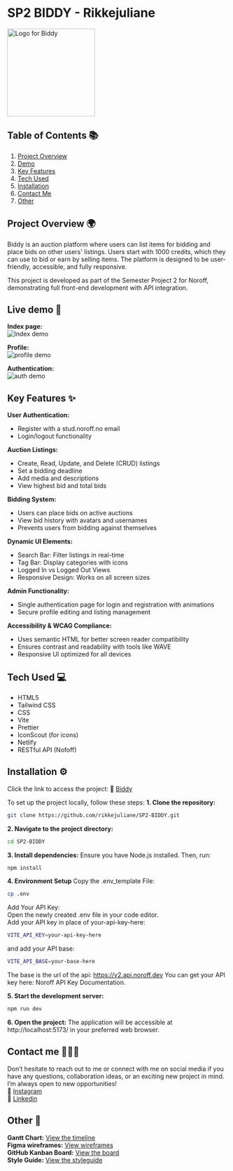 # SP2 BIDDY - Rikkejuliane  
<img src="https://github.com/user-attachments/assets/ce8c56d8-4e2b-49e8-8c0e-43a505886284" alt="Logo for Biddy" width="200px">  


## Table of Contents 📚  
1. [Project Overview](#project-overview-)   
2. [Demo](#demo-)  
3. [Key Features](#key-features-)
4. [Tech Used](#tech-used-) 
5. [Installation](#installation-)  
6. [Contact Me](#contact-me-)
7. [Other](#other-)

## Project Overview 🌍   
Biddy is an auction platform where users can list items for bidding and place bids on other users' listings. Users start with 1000 credits, which they can use to bid or earn by selling items. The platform is designed to be user-friendly, accessible, and fully responsive.  

This project is developed as part of the Semester Project 2 for Noroff, demonstrating full front-end development with API integration.  


## Live demo 🎥    
**Index page:**  
![Index demo](https://github.com/user-attachments/assets/f3addc29-92d8-4d13-aab8-024595e6f74f)  

**Profile:**  
![profile demo](https://github.com/user-attachments/assets/458263c9-61ff-48d5-938b-1a57b46e7293)

**Authentication:**  
![auth demo](https://github.com/user-attachments/assets/d6a9b6b1-ee51-495e-a72d-3af03eab9736) 


## Key Features ✨    
**User Authentication:**  
* Register with a stud.noroff.no email  
* Login/logout functionality  

**Auction Listings:** 
* Create, Read, Update, and Delete (CRUD) listings  
* Set a bidding deadline
* Add media and descriptions  
* View highest bid and total bids 

**Bidding System:**  
* Users can place bids on active auctions
* View bid history with avatars and usernames
* Prevents users from bidding against themselves

**Dynamic UI Elements:**  
* Search Bar: Filter listings in real-time
* Tag Bar: Display categories with icons
* Logged In vs Logged Out Views
* Responsive Design: Works on all screen sizes

**Admin Functionality:**
* Single authentication page for login and registration with animations
* Secure profile editing and listing management

**Accessibility & WCAG Compliance:**  
* Uses semantic HTML for better screen reader compatibility
* Ensures contrast and readability with tools like WAVE
* Responsive UI optimized for all devices


## Tech Used 💻 
* HTML5
* Tailwind CSS
* CSS
* Vite
* Prettier
* IconScout (for icons)
* Netlify
* RESTful API (Nofoff)


## Installation ⚙️
Click the link to access the project: 🔗 [Biddy](https://biddy-sp2.netlify.app/)

To set up the project locally, follow these steps:
**1. Clone the repository:**
```bash
git clone https://github.com/rikkejuliane/SP2-BIDDY.git
```

**2. Navigate to the project directory:** 
```bash
cd SP2-BIDDY
```

**3. Install dependencies:**
Ensure you have Node.js installed. Then, run:
```bash
npm install
```

**4. Environment Setup**
Copy the .env_template File:
```bash
cp .env
```

Add Your API Key:  
Open the newly created .env file in your code editor.  
Add your API key in place of your-api-key-here:  
```bash
VITE_API_KEY=your-api-key-here
```

and add your API base:
```bash
VITE_API_BASE=your-base-here
```

The base is the url of the api: https://v2.api.noroff.dev
You can get your API key here: Noroff API Key Documentation.  

**5. Start the development server:**
```bash
npm run dev
```

**6. Open the project:**
The application will be accessible at http://localhost:5173/ in your preferred web browser.  


## Contact me 🙋🏽‍♀️  
Don’t hesitate to reach out to me or connect with me on social media if you have any questions, collaboration ideas, or an exciting new project in mind. I’m always open to new opportunities!   
🩷 [Instagram](https://www.instagram.com/rikkejuliane/)  
💙 [Linkedin](https://www.linkedin.com/in/rikkejuliane/)  


## Other 📌  
**Gantt Chart:** [View the timeline](https://github.com/users/rikkejuliane/projects/4/views/4)  
**Figma wireframes:** [View wireframes](https://www.figma.com/design/fNR6E8ekUupJbTT0VyehOK/SP2---BIDDY?node-id=158-2917&t=spsQtI6Mz9Os0l3K-1)  
**GitHub Kanban Board:** [View the board](https://github.com/users/rikkejuliane/projects/4/views/1)  
**Style Guide:** [View the styleguide](https://www.figma.com/design/fNR6E8ekUupJbTT0VyehOK/SP2---BIDDY?node-id=0-1)  

